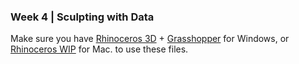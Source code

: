 ### Week 4 | Sculpting with Data

Make sure you have [Rhinoceros 3D](www.rhinoceros3d.com) + [Grasshopper](www.grasshopper3d.com) for Windows, or [Rhinoceros WIP](www.rhinoceros3d.com) for Mac.
 to use these files.
